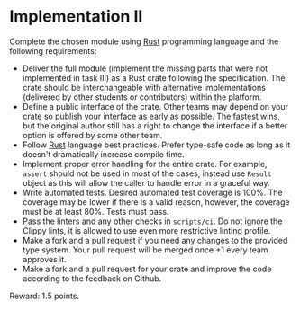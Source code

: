 # Implementation II
  
Complete the chosen module using [Rust](https://www.rust-lang.org/) programming language and the following requirements:

* Deliver the full module (implement the missing parts that were not implemented in task III) as a Rust crate following the specification. The crate should be interchangeable with alternative implementations (delivered by other students or contributors) within the platform.
* Define a public interface of the crate. Other teams may depend on your crate so publish your interface as early as possible. The fastest wins, but the original author still has a right to change the interface if a better option is offered by some other team.
* Follow [Rust](https://www.rust-lang.org/) language best practices. Prefer type-safe code as long as it doesn't dramatically increase compile time.
* Implement proper error handling for the entire crate. For example, `assert` should not be used in most of the cases, instead use `Result` object as this will allow the caller to handle error in a graceful way.
* Write automated tests. Desired automated test coverage is 100%. The coverage may be lower if there is a valid reason, however, the coverage must be at least 80%. Tests must pass.
* Pass the linters and any other checks in `scripts/ci`. Do not ignore the Clippy lints, it is allowed to use even more restrictive linting profile.
* Make a fork and a pull request if you need any changes to the provided type system. Your pull request will be merged once +1 every team approves it.
* Make a fork and a pull request for your crate and improve the code according to the feedback on Github.

Reward: 1.5 points.
